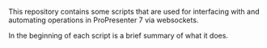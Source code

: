 This repository contains some scripts that are used for interfacing with and automating operations in ProPresenter 7 via websockets.

In the beginning of each script is a brief summary of what it does.
